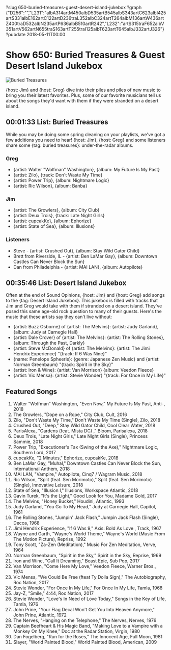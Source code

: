 ?slug 650-buried-treasures-guest-desert-island-jukebox
?graph {"D256":"","L231":"albA314artM450albD535artB545albS343artC623albI425artS331albE162artC122artD236traL352albC324artT264albM136artW436artZ400traD532albN235artP636albB510artR242","L232":"artS315traF652albV351artV562artN655traS163artT255traI125albT623artT645albJ332artJ326"}
?pubdate 2018-05-11T00:00

# Show 650: Buried Treasures & Guest Desert Island Jukebox

![Buried Treasures](//static.soundopinions.org/images/2018/treasure3.jpg)

{host: Jim} and {host: Greg} dive into their piles and piles of new music to bring you their latest favorites. Plus, some of our favorite musicians tell us about the songs they'd want with them if they were stranded on a desert island. 



## 00:01:33 List: Buried Treasures
While you may be doing some spring cleaning on your playlists, we've got a few additions you need to hear! {host: Jim}, {host: Greg} and some listeners share some {tag: buried treasures}: under-the-radar albums.

### Greg
- {artist: Walter "Wolfman" Washington}, {album: My Future Is My Past}
- {artist: Zilo}, {track: Don't Waste My Time} 
- {artist: Power Trip}, {album: Nightmare Logic}
- {artist: Ric Wilson}, {album: Banba}

### Jim
- {artist: The Growlers}, {album: City Club}
- {artist: Deux Trois}, {track: Late Night Girls}
- {artist: cupcakKe}, {album: Ephorize}
- {artist: State of Sea}, {album: Illusions}

### Listeners
- Steve - {artist: Crushed Out}, {album: Stay Wild Gator Child}
- Brett from Riverside, IL - {artist: Ben LaMar Gay}, {album: Downtown Castles Can Never Block the Sun}
- Dan from Philadelphia - {artist: MAI LAN}, {album: Autopilote}



## 00:35:46 List: Desert Island Jukebox
Often at the end of Sound Opinions, {host: Jim} and {host: Greg} add songs to the {tag: Desert Island Jukebox}. This jukebox is filled with tracks that Jim and Greg would take with them if stranded on a desert island. They've posed this same age-old rock question to many of their guests. Here's the music that these artists say they can't live without:

- {artist: Buzz Osborne} of {artist: The Melvins}: {artist: Judy Garland}, {album: Judy at Carnegie Hall}
- {artist: Dale Crover} of {artist: The Melvins}: {artist: The Rolling Stones}, {album: Through the Past, Darkly}
- {artist: Steve McDonald} of {artist: The Melvins}: {artist: The Jimi Hendrix Experience} "{track: If 6 Was Nine}"
- {name: Penelope Spheeris}: {genre: Japanese Zen Music} and {artist: Norman Greenbaum} "{track: Spirit in the Sky}" 
- {artist: Iron & Wine}: {artist: Van Morrison} {album: Veedon Fleece} 
- {artist: Vic Mensa}: {artist: Stevie Wonder} "{track: For Once in My Life}"


## Featured Songs

1. Walter "Wolfman" Washington, "Even Now," My Future Is My Past, Anti-, 2018
1. The Growlers, "Dope on a Rope," City Club, Cult, 2016
1. Zilo, "Don't Waste My Time," Don't Waste My Time (Single), Zilo, 2018
1. Crushed Out, "Deep," Stay Wild Gator Child, Cool Clear Water, 2018
1. ParisAlexa, "Gardens (feat. Mista DC) ," Bloom, Parisalexa, 2018
1. Deux Trois, "Late Night Girls," Late Night Girls (Single), Princess Sammie, 2018
1. Power Trip, "Executioner's Tax (Swing of the Axe)," Nightmare Logic, Southern Lord, 2017
1. cupcakKe, "2 Minutes," Ephorize, cupcakKe, 2018
1. Ben LaMar Gay, "Muhal," Downtown Castles Can Never Block the Sun, International Anthem, 2018
1. MAI LAN, "Vampire," Autopilote, Cinq7 / Wagram Music, 2018
1. Ric Wilson, "Split (feat. Sen Morimoto)," Split (feat. Sen Morimoto) (Single), Innovative Leisure, 2018
1. State of Sea, "Illusion I," Illusions, Workspace Atlantic, 2018
1. Gavin Turek, "It's the Light," Good Look for You, Madame Gold, 2017
1. The Melvins, "Honey Bucket," Houdini, Atlantic, 1993
1. Judy Garland, "You Go To My Head," Judy at Carnegie Hall, Capitol, 1961
1. The Rolling Stones, "Jumpin' Jack Flash," Jumpin Jack Flash (Single), Decca, 1968
1. Jimi Hendrix Experience, "If 6 Was 9," Axis: Bold As Love , Track, 1967
1. Wayne and Garth, "Wayne's World Theme," Wayne's World (Music From The Motion Picture), Reprise, 1992
1. Tony Scott, "Za-Zen (Meditation)," Music For Zen Meditation, Verve, 1964
1. Norman Greenbaum, "Spirit in the Sky," Spirit in the Sky, Reprise, 1969
1. Iron and Wine, "Call It Dreaming," Beast Epic, Sub Pop, 2017
1. Van Morrison, "Come Here My Love," Veedon Fleece, Warner Bros., 1974
1. Vic Mensa, "We Could Be Free (fteat Ty Dolla Sign)," The Autobiography, Roc Nation, 2017
1. Stevie Wonder, "For Once In My Life," For Once In My Life, Tamla, 1968
1. Jay-Z, "Smile," 4:44, Roc Nation, 2017
1. Stevie Wonder, "Love's In Need of Love Today," Songs in the Key of Life, Tamla, 1976
1. John Prine, "Your Flag Decal Won't Get You Into Heaven Anymore," John Prine, Atlantic, 1972
1. The Nerves, "Hanging on the Telephone," The Nerves, Nerves, 1976
1. Captain Beefheart & His Magic Band, "Making Love to a Vampire with a Monkey On My Knee," Doc at the Radar Station, Virgin, 1980
1. Dan Fogelberg, "Run for the Roses," The Innocent Age, Full Moon, 1981
1. Slayer, "World Painted Blood," World Painted Blood, American, 2009
